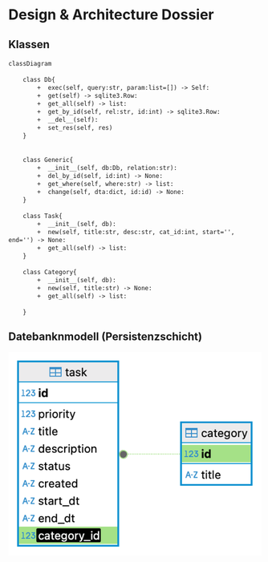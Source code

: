# Design & Architecture Dossier

## Klassen
```mermaid
classDiagram

    class Db{
        +  exec(self, query:str, param:list=[]) -> Self:
        +  get(self) -> sqlite3.Row:
        +  get_all(self) -> list:
        +  get_by_id(self, rel:str, id:int) -> sqlite3.Row:
        +  __del__(self):
        +  set_res(self, res)
    }

    
    class Generic{
        +  __init__(self, db:Db, relation:str):
        +  del_by_id(self, id:int) -> None:
        +  get_where(self, where:str) -> list:
        +  change(self, dta:dict, id:id) -> None:
    }

    class Task{
        +  __init__(self, db):
        +  new(self, title:str, desc:str, cat_id:int, start='', end='') -> None:
        +  get_all(self) -> list:
    }

    class Category{
        +  __init__(self, db):
        +  new(self, title:str) -> None:
        +  get_all(self) -> list:

    }
```



## Datebanknmodell (Persistenzschicht)
![Entity-Relationship Model](er.png "Entity-Relationship Model")